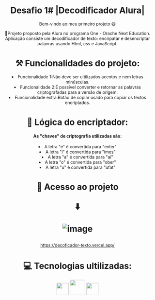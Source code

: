 <h1 align="center"> 
  Desafio 1# |Decodificador Alura| </h1>
  <p align="center"> Bem-vindo ao meu primeiro projeto 😄 </p>
<p align="center">🚀Projeto proposto pela Alura no programa One - Orache Next Education.
Aplicação consiste um decodificador de texto: encripatar e desencriptar palavras usando Html, css e JavaScript. </p>

<h1 align="center"> ⚒️ Funcionalidades do projeto: </h1>

<li align="center"> Funcionalidade 1:Não deve ser ultilizados acentos e nem letras minúsculas.
<li align="center"> Funcionalidade 2:É possível converter e retornar as palavras criptografadas para a versão de origem.
<li align="center"> Funcionalidade extra:Botão de copiar usado para copiar os textos encriptados.



<h1 align="center"> 🔑 Lógica do encriptador: 

</h1>

<h4 align= "center"> As "chaves" de criptografia utilizadas são: </h4>
<li align= "center">A letra "e" é convertida para "enter"
<li align= "center">A letra "i" é convertida para "imes"
<li align= "center">A letra "a" é convertida para "ai"
<li align= "center">A letra "o" é convertida para "ober"
<li align= "center">A letra "u" é convertida para "ufat"

<h1 align= "center"> 📂 Acesso ao projeto 
  
  ⬇️ 

  ![image](https://github.com/Esterx10/decodificador_alura/assets/93721810/d64d5888-9ab3-4bc9-a242-59834147418a)  
</h1>

https://decoficador-texto.vercel.app/
  
<h1 align= "center">💻 Tecnologias ultilizadas: </h1>
<img src="https://cdn.jsdelivr.net/gh/devicons/devicon@latest/icons/html5/html5-original.svg"  width="40" height="40"/> <img src="https://cdn.jsdelivr.net/gh/devicons/devicon@latest/icons/css3/css3-original-wordmark.svg" width="50" height="50" />
<img src="https://cdn.jsdelivr.net/gh/devicons/devicon@latest/icons/javascript/javascript-original.svg"  width="40" height="40" />
          
